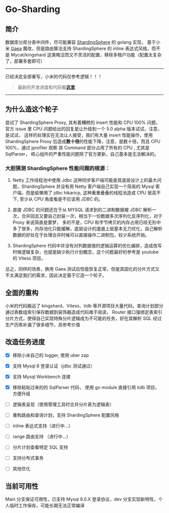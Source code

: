 # Go-Sharding


## 简介
数据库分库分表中间件，尽可能兼容 [ShardingSphere](https://github.com/apache/shardingsphere) 的 golang 实现，
基于小米 [Gaea](https://github.com/XiaoMi/Gaea) 魔改，但是路由算法支持 ShardingSphere 的 inline 表达式风格，而不是 Mycat/kingshard 这类晦涩而又不灵活的配置，移除多租户功能（配置太复杂了，部署多套即可）

---

已经决定全部重写，小米的代码仅参考逻辑！！！

> 最新的开发进度和代码看[**这里**](https://github.com/endink/go-sharding/tree/refactoring)

---
## 为什么造这个轮子

尝试了 ShardingSphere Proxy, 其有着糟糕的 insert 性能和 CPU 100% 问题，官方 issue 里 CPU 问题给出的回复是让升级到一个 5.0 alpha 版本试试，注意，是试试，
这样的处理实在无法让人接受，我们有大量 insert 性能操作，使用 ShardingSphere Proxy 后造成**数十倍**的性能下降，注意，是数十倍，而且 CPU 100%，通过 jprofiler 观察
其 Command 部分占用了所有的 CPU , 尤其是 SqlParser， 核心组件的严重性能问题除了官方更新，自己基本是无法解决的。

### 大胆猜测 ShardingSphere 性能问题的根源：

1. Netty 工作线程池中使用 Jdbc 这种同步客户端可能是其底层设计上的最大问题，ShardingSphere 并没有用 Netty 客户端自己实现一个简易的 Mysql 客户端，而是偷懒用了 jdbc hikaricp,
   这种重重叠叠的线程池造成 CPU 居高不下, 至少从 CPU 角度看是不应该用 JDBC 的。

2. 直接 JDBC 的问题还在于从 MYSQL 请求到的二进制数据被 JDBC 解析一次，合并回去又要自己封装一次，相当于一份数据多次序列化反序列化，对于 Proxy 来说简直是噩梦，
   多的不是，CPU 和字节拷贝的内存占用已经无形中多了很多，内存池化只能缓解，底层设计的邋遢上层基本无力优化，自己解析数据的好处在于处理合并时候可以直接操作二进制包，较少系统开销。

3.  ShardingSphere 代码中并没有对列数据值的逻辑运算的优化编排，造成改写时候逻辑复杂，也就是缺少执行计划概念，这个问题最好的参考是 youtube 的 Vitess 项目。


总之，同样的场景，换用 Gaea 测试后性能恢复正常，但是其固化的分片方式又不太满足我们的需求，因此决定基于它造一个轮子。

## 全面的重构

小米的代码搬运了 kingshard、Vitess、tidb 等开源项目大量代码，查询计划部分通过表数组索引保存数据到装饰器造成代码难于阅读，
Router 接口强绑定表索引分片方式，使得自己实现特殊分片逻辑成为不可能的任务，好在其解析 SQL 经过生产历练补漏了很多细节，具参考价值

## 改造任务进度

- [x] 移除小米自己的 logger, 使用 uber zap
- [x] 支持 Mysql 8 登录认证（jdbc 测试通过）
- [x] 支持 Mysql Workbench 连接
- [x] 移除粘贴过来的的 SqlParser 代码， 使用 go module 直接引用 tidb 项目，方便升级
- [ ] 逻辑表呈现（使用管理工具时合并分片表为逻辑表）
- [ ] 重构路由和查询计划，支持 ShardingSphere 配置风格
- [ ] inline 表达式支持（进行中...）
- [ ] range 路由支持 （进行中...）
- [ ] 分片计划查看特定 SQL 支持
- [ ] 支持分布式事务
- [ ] 其他优化


## 当前可用性

Main 分支保证可用性，已支持 Mysql 8.0.X 登录协议，dev 分支实现新特性，个人临时工作保存，可能长期无法正常编译
